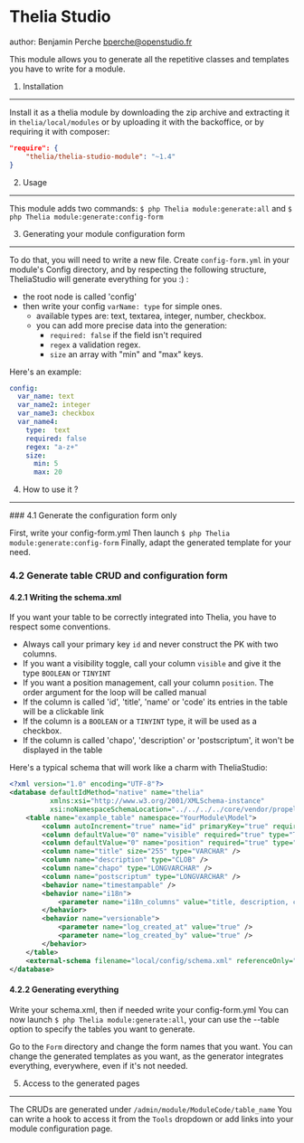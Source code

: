 Thelia Studio
===
author: Benjamin Perche <bperche@openstudio.fr>

This module allows you to generate all the repetitive classes and templates you have to write for a module.

1. Installation
---

Install it as a thelia module by downloading the zip archive and extracting it in ```thelia/local/modules``` or by uploading it with the backoffice,
or by requiring it with composer:
```json
"require": {
    "thelia/thelia-studio-module": "~1.4"
}
```

2. Usage
---

This module adds two commands:
```$ php Thelia module:generate:all```
and
```$ php Thelia module:generate:config-form```

3. Generating your module configuration form
---

To do that, you will need to write a new file.
Create ```config-form.yml``` in your module's Config directory,
and by respecting the following structure, TheliaStudio will generate everything for you :) :

- the root node is called 'config'
- then write your config ```varName: type``` for simple ones.
    - available types are: text, textarea, integer, number, checkbox.
    - you can add more precise data into the generation:
        - ```required: false``` if the field isn't required
        - ```regex``` a validation regex.
        - ```size``` an array with "min" and "max" keys.

Here's an example:
```yaml
config:
  var_name: text
  var_name2: integer
  var_name3: checkbox
  var_name4:
    type:  text
    required: false
    regex: "a-z+"
    size:
      min: 5
      max: 20
```

4. How to use it ?
---

### 4.1 Generate the configuration form only

First, write your config-form.yml
Then launch ```$ php Thelia module:generate:config-form```
Finally, adapt the generated template for your need.

### 4.2 Generate table CRUD and configuration form

#### 4.2.1 Writing the schema.xml

If you want your table to be correctly integrated into Thelia, you have to respect some conventions.

- Always call your primary key ```id``` and never construct the PK with two columns.
- If you want a visibility toggle, call your column ```visible``` and give it the type ```BOOLEAN``` or ```TINYINT```
- If you want a position management, call your column ```position```. The order argument for the loop will be called manual
- If the column is called 'id', 'title', 'name' or 'code' its entries in the table will be a clickable link
- If the column is a ```BOOLEAN``` or a ```TINYINT``` type, it will be used as a checkbox.
- If the column is called 'chapo', 'description' or 'postscriptum', it won't be displayed in the table

Here's a typical schema that will work like a charm with TheliaStudio:
```xml
<?xml version="1.0" encoding="UTF-8"?>
<database defaultIdMethod="native" name="thelia"
          xmlns:xsi="http://www.w3.org/2001/XMLSchema-instance"
          xsi:noNamespaceSchemaLocation="../../../../core/vendor/propel/propel/resources/xsd/database.xsd" >
    <table name="example_table" namespace="YourModule\Model">
        <column autoIncrement="true" name="id" primaryKey="true" required="true" type="INTEGER" />
        <column defaultValue="0" name="visible" required="true" type="TINYINT" />
        <column defaultValue="0" name="position" required="true" type="INTEGER" />
        <column name="title" size="255" type="VARCHAR" />
        <column name="description" type="CLOB" />
        <column name="chapo" type="LONGVARCHAR" />
        <column name="postscriptum" type="LONGVARCHAR" />
        <behavior name="timestampable" />
        <behavior name="i18n">
            <parameter name="i18n_columns" value="title, description, chapo, postscriptum" />
        </behavior>
        <behavior name="versionable">
            <parameter name="log_created_at" value="true" />
            <parameter name="log_created_by" value="true" />
        </behavior>
    </table>
    <external-schema filename="local/config/schema.xml" referenceOnly="true" />
</database>

```

#### 4.2.2 Generating everything

Write your schema.xml, then if needed write your config-form.yml
You can now launch ```$ php Thelia module:generate:all```, your can use the --table option to specify the tables you want to generate.

Go to the ```Form``` directory and change the form names that you want.
You can change the generated templates as you want, as the generator integrates everything, everywhere, even if it's not needed.

5. Access to the generated pages
---

The CRUDs are generated under ```/admin/module/ModuleCode/table_name```
You can write a hook to access it from the ```Tools``` dropdown or add links into your module configuration page.
